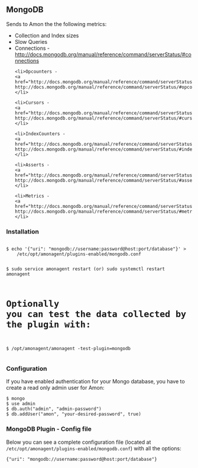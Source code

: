 <h2 id="plugins-mongodb">MongoDB</h2>
<p>Sends to Amon the the following metrics:
<ul>
	<li>Collection and Index sizes</li>
	<li>Slow Queries</li>
	<li>Connections -
	<a href="http://docs.mongodb.org/manual/reference/command/serverStatus/#connections">
	http://docs.mongodb.org/manual/reference/command/serverStatus/#connections</a></li>

	<li>Opcounters -
	<a href="http://docs.mongodb.org/manual/reference/command/serverStatus/#opcounters">
	http://docs.mongodb.org/manual/reference/command/serverStatus/#opcounters</a></li>

	<li>Cursors -
	<a href="http://docs.mongodb.org/manual/reference/command/serverStatus/#cursors">
	http://docs.mongodb.org/manual/reference/command/serverStatus/#cursors</a></li>

	<li>IndexCounters -
	<a href="http://docs.mongodb.org/manual/reference/command/serverStatus/#indexcounters">
	http://docs.mongodb.org/manual/reference/command/serverStatus/#indexcounters</a></li>

	<li>Asserts -
	<a href="http://docs.mongodb.org/manual/reference/command/serverStatus/#asserts">
	http://docs.mongodb.org/manual/reference/command/serverStatus/#asserts</a></li>

	<li>Metrics -
	<a href="http://docs.mongodb.org/manual/reference/command/serverStatus/#metrics">
	http://docs.mongodb.org/manual/reference/command/serverStatus/#metrics</a></li>

</ul>
<h3>Installation</h3>
<pre ><code class="language-bash">
$ echo '{"uri": "mongodb://username:password@host:port/database"}' >
	/etc/opt/amonagent/plugins-enabled/mongodb.conf

$ sudo service amonagent restart (or) sudo systemctl restart amonagent

# Optionally you can test the data collected by the plugin with:
$ /opt/amonagent/amonagent -test-plugin=mongodb
</code></pre>


<h3>Configuration</h3>
<p>If you have enabled authentication for your Mongo database, you have to create a read only admin user for Amon:</p>
<pre ><code class="language-bash">$ mongo
$ use admin
$ db.auth("admin", "admin-password")
$ db.addUser("amon", "your-desired-password", true)</code></pre>



<h3>MongoDB Plugin - Config file</h3>

<p>Below you can see a complete configuration file (located at <code class='language-bash'>/etc/opt/amonagent/plugins-enabled/mongodb.conf</code>) with all the options:</p>
<pre><code class="language-bash">{"uri": "mongodb://username:password@host:port/database"}
</code></pre>
